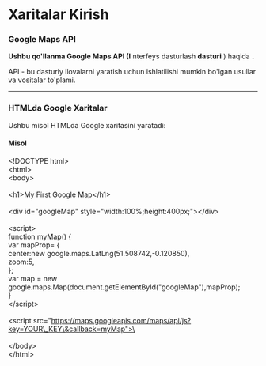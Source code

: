 # Xaritalar Kirish

### Google Maps API

**Ushbu qo'llanma Google Maps API (I** nterfeys dasturlash **dasturi** ) haqida **.**

API - bu dasturiy ilovalarni yaratish uchun ishlatilishi mumkin bo'lgan usullar va vositalar to'plami.

***

### HTMLda Google Xaritalar

Ushbu misol HTMLda Google xaritasini yaratadi:

#### Misol

\<!DOCTYPE html>\
\<html>\
\<body>\
\
\<h1>My First Google Map\</h1>\
\
\<div id="googleMap" style="width:100%;height:400px;">\</div>\
\
\<script>\
function myMap() {\
var mapProp= {\
&#x20; center:new google.maps.LatLng(51.508742,-0.120850),\
&#x20; zoom:5,\
};\
var map = new google.maps.Map(document.getElementById("googleMap"),mapProp);\
}\
\</script>\
\
\<script src="https://maps.googleapis.com/maps/api/js?key=YOUR\_KEY\&callback=myMap">\</script>\
\
\</body>\
\</html>
